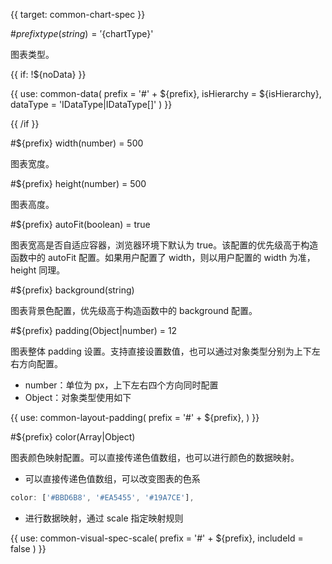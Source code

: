 {{ target: common-chart-spec }}

<!-- IChartSpec，用于图表通用配置 -->

#${prefix} type(string) = '${chartType}'

图表类型。

{{ if: !${noData} }}

{{ use: common-data(
    prefix = '#' + ${prefix},
    isHierarchy = ${isHierarchy},
    dataType = 'IDataType|IDataType[]'
) }}

{{ /if }}

#${prefix} width(number) = 500

图表宽度。

#${prefix} height(number) = 500

图表高度。

#${prefix} autoFit(boolean) = true

图表宽高是否自适应容器，浏览器环境下默认为 true。该配置的优先级高于构造函数中的 autoFit 配置。如果用户配置了 width，则以用户配置的 width 为准，height 同理。

#${prefix} background(string)

图表背景色配置，优先级高于构造函数中的 background 配置。

#${prefix} padding(Object|number) = 12

图表整体 padding 设置。支持直接设置数值，也可以通过对象类型分别为上下左右方向配置。

- number：单位为 px，上下左右四个方向同时配置
- Object：对象类型使用如下

{{ use: common-layout-padding(
  prefix = '#' + ${prefix},
) }}

#${prefix} color(Array|Object)

图表颜色映射配置。可以直接传递色值数组，也可以进行颜色的数据映射。

- 可以直接传递色值数组，可以改变图表的色系

```ts
color: ['#BBD6B8', '#EA5455', '#19A7CE'],
```

- 进行数据映射，通过 scale 指定映射规则

{{ use: common-visual-spec-scale(
    prefix = '#' + ${prefix},
    includeId = false
) }}
